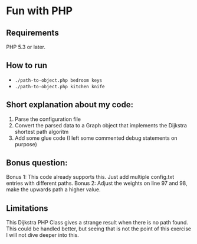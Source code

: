 # Fun with PHP

## Requirements

PHP 5.3 or later.

## How to run

  - `./path-to-object.php bedroom keys`
  - `./path-to-object.php kitchen knife`

## Short explanation about my code:

  1. Parse the configuration file
  2. Convert the parsed data to a Graph object that implements the Dijkstra shortest path algoritm
  3. Add some glue code (I left some commented debug statements on purpose)

## Bonus question:

Bonus 1: This code already supports this. Just add multiple config.txt entries with different paths.
Bonus 2: Adjust the weights on line 97 and 98, make the upwards path a higher value.

## Limitations

This Dijkstra PHP Class gives a strange result when there is no path found. This could be handled better, but seeing that is not the point of this exercise I will not dive deeper into this.

